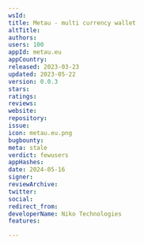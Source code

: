 ```yaml
---
wsId: 
title: Metau - multi currency wallet
altTitle: 
authors: 
users: 100
appId: metau.eu
appCountry: 
released: 2023-03-23
updated: 2023-05-22
version: 0.0.3
stars: 
ratings: 
reviews: 
website: 
repository: 
issue: 
icon: metau.eu.png
bugbounty: 
meta: stale
verdict: fewusers
appHashes: 
date: 2024-05-16
signer: 
reviewArchive: 
twitter: 
social: 
redirect_from: 
developerName: Niko Technologies
features: 

---
```


